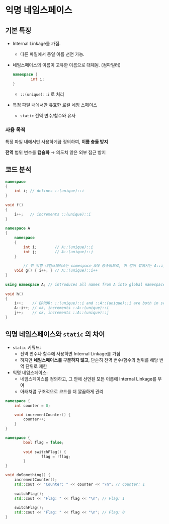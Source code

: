 # 익명 네임스페이스
## 기본 특징

- Internal Linkage를 가짐.
    - 다른 파일에서 동일 이름 선언 가능.
- 네임스페이스의 이름이 고유한 이름으로 대체됨. (컴파일러)
    
    ```cpp
    namespace {
    		int i;
    }
    ```
    
    - `::(unique)::i` 로 처리
- 특정 파일 내에서만 유효한 로컬 네임 스페이스
    - `static` 전역 변수/함수와 유사

### 사용 목적

특정 파일 내에서만 사용하게끔 정의하여, **이름 충돌 방지**

**전역** 범위 변수를 **캡슐화** → 의도치 않은 외부 접근 방지

## 코드 분석

```cpp
namespace
{
    int i; // defines ::(unique)::i
}
 
void f()
{
    i++;   // increments ::(unique)::i
}
 
namespace A
{
    namespace
    {
        int i;        // A::(unique)::i
        int j;        // A::(unique)::j
    }
 
		// 위 익명 네임스페이스는 namespace A에 종속되므로, 이 범위 밖에서는 A::i, A::j 명시 필요
    void g() { i++; } // A::(unique)::i++
}
 
using namespace A; // introduces all names from A into global namespace
 
void h()
{
    i++;    // ERROR: ::(unique)::i and ::A::(unique)::i are both in scope
    A::i++; // ok, increments ::A::(unique)::i
    j++;    // ok, increments ::A::(unique)::j
}
```

## 익명 네임스페이스와  `static` 의 차이

- `static` 키워드:
    - 전역 변수나 함수에 사용하면 Internal Linkage를 가짐
    - 하지만 **네임스페이스를 구분하지 않고**, 단순히 전역 변수/함수의 범위를 해당 번역 단위로 제한
- 익명 네임스페이스:
    - 네임스페이스를 정의하고, 그 안에 선언된 모든 이름에 Internal Linkage를 부여
    - 아래처럼 구조적으로 코드를 더 깔끔하게 관리

```cpp
namespace {
    int counter = 0;

    void incrementCounter() {
        counter++;
    }
}

namespace {
		bool flag = false;
		
		void switchFlag() {
				flag = !flag;
		}
}

void doSomething() {
    incrementCounter();
    std::cout << "Counter: " << counter << "\n"; // Counter: 1
    
    switchFlag();
    std::cout << "Flag: " << flag << "\n"; // Flag: 1
    
    switchFlag();
    std::cout << "Flag: " << flag << "\n"; // Flag: 0
}
```
